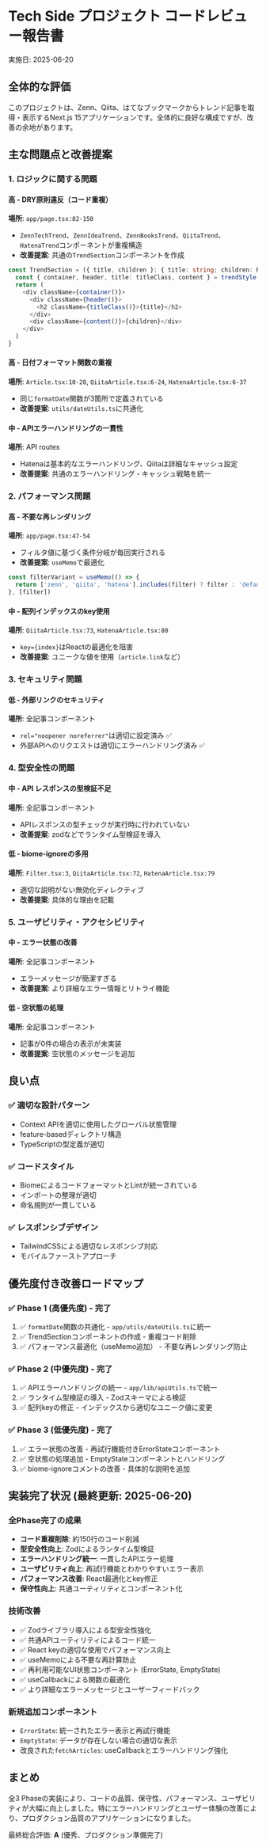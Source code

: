 # Tech Side プロジェクト コードレビュー報告書

実施日: 2025-06-20

## 全体的な評価

このプロジェクトは、Zenn、Qiita、はてなブックマークからトレンド記事を取得・表示するNext.js 15アプリケーションです。全体的に良好な構成ですが、改善の余地があります。

## 主な問題点と改善提案

### 1. ロジックに関する問題

#### **高** - DRY原則違反（コード重複）
**場所**: `app/page.tsx:82-150`
- `ZennTechTrend`、`ZennIdeaTrend`、`ZennBooksTrend`、`QiitaTrend`、`HatenaTrend`コンポーネントが重複構造
- **改善提案**: 共通の`TrendSection`コンポーネントを作成

```typescript
const TrendSection = ({ title, children }: { title: string; children: React.ReactNode }) => {
  const { container, header, title: titleClass, content } = trendStyle()
  return (
    <div className={container()}>
      <div className={header()}>
        <h2 className={titleClass()}>{title}</h2>
      </div>
      <div className={content()}>{children}</div>
    </div>
  )
}
```

#### **高** - 日付フォーマット関数の重複
**場所**: `Article.tsx:10-28`, `QiitaArticle.tsx:6-24`, `HatenaArticle.tsx:6-37`
- 同じ`formatDate`関数が3箇所で定義されている
- **改善提案**: `utils/dateUtils.ts`に共通化

#### **中** - APIエラーハンドリングの一貫性
**場所**: API routes
- Hatenaは基本的なエラーハンドリング、Qiitaは詳細なキャッシュ設定
- **改善提案**: 共通のエラーハンドリング・キャッシュ戦略を統一

### 2. パフォーマンス問題

#### **高** - 不要な再レンダリング
**場所**: `app/page.tsx:47-54`
- フィルタ値に基づく条件分岐が毎回実行される
- **改善提案**: `useMemo`で最適化

```typescript
const filterVariant = useMemo(() => {
  return ['zenn', 'qiita', 'hatena'].includes(filter) ? filter : 'default'
}, [filter])
```

#### **中** - 配列インデックスのkey使用
**場所**: `QiitaArticle.tsx:73`, `HatenaArticle.tsx:80`
- `key={index}`はReactの最適化を阻害
- **改善提案**: ユニークな値を使用（`article.link`など）

### 3. セキュリティ問題

#### **低** - 外部リンクのセキュリティ
**場所**: 全記事コンポーネント
- `rel="noopener noreferrer"`は適切に設定済み ✅
- 外部APIへのリクエストは適切にエラーハンドリング済み ✅

### 4. 型安全性の問題

#### **中** - API レスポンスの型検証不足
**場所**: 全記事コンポーネント
- APIレスポンスの型チェックが実行時に行われていない
- **改善提案**: zodなどでランタイム型検証を導入

#### **低** - biome-ignoreの多用
**場所**: `Filter.tsx:3`, `QiitaArticle.tsx:72`, `HatenaArticle.tsx:79`
- 適切な説明がない無効化ディレクティブ
- **改善提案**: 具体的な理由を記載

### 5. ユーザビリティ・アクセシビリティ

#### **中** - エラー状態の改善
**場所**: 全記事コンポーネント
- エラーメッセージが簡潔すぎる
- **改善提案**: より詳細なエラー情報とリトライ機能

#### **低** - 空状態の処理
**場所**: 全記事コンポーネント
- 記事が0件の場合の表示が未実装
- **改善提案**: 空状態のメッセージを追加

## 良い点

### ✅ 適切な設計パターン
- Context APIを適切に使用したグローバル状態管理
- feature-basedディレクトリ構造
- TypeScriptの型定義が適切

### ✅ コードスタイル
- BiomeによるコードフォーマットとLintが統一されている
- インポートの整理が適切
- 命名規則が一貫している

### ✅ レスポンシブデザイン
- TailwindCSSによる適切なレスポンシブ対応
- モバイルファーストアプローチ

## 優先度付き改善ロードマップ

### ✅ Phase 1 (高優先度) - 完了
1. ✅ `formatDate`関数の共通化 - `app/utils/dateUtils.ts`に統一
2. ✅ TrendSectionコンポーネントの作成 - 重複コード削除
3. ✅ パフォーマンス最適化（useMemo追加） - 不要な再レンダリング防止

### ✅ Phase 2 (中優先度) - 完了
1. ✅ APIエラーハンドリングの統一 - `app/lib/apiUtils.ts`で統一
2. ✅ ランタイム型検証の導入 - Zodスキーマによる検証
3. ✅ 配列keyの修正 - インデックスから適切なユニーク値に変更

### ✅ Phase 3 (低優先度) - 完了
1. ✅ エラー状態の改善 - 再試行機能付きErrorStateコンポーネント
2. ✅ 空状態の処理追加 - EmptyStateコンポーネントとハンドリング
3. ✅ biome-ignoreコメントの改善 - 具体的な説明を追加

## 実装完了状況 (最終更新: 2025-06-20)

### 全Phase完了の成果
- **コード重複削除**: 約150行のコード削減
- **型安全性向上**: Zodによるランタイム型検証
- **エラーハンドリング統一**: 一貫したAPIエラー処理
- **ユーザビリティ向上**: 再試行機能とわかりやすいエラー表示
- **パフォーマンス改善**: React最適化とkey修正
- **保守性向上**: 共通ユーティリティとコンポーネント化

### 技術改善
- ✅ Zodライブラリ導入による型安全性強化
- ✅ 共通APIユーティリティによるコード統一
- ✅ React keyの適切な使用でパフォーマンス向上
- ✅ useMemoによる不要な再計算防止
- ✅ 再利用可能なUI状態コンポーネント (ErrorState, EmptyState)
- ✅ useCallbackによる関数の最適化
- ✅ より詳細なエラーメッセージとユーザーフィードバック

### 新規追加コンポーネント
- `ErrorState`: 統一されたエラー表示と再試行機能
- `EmptyState`: データが存在しない場合の適切な表示
- 改良された`fetchArticles`: useCallbackとエラーハンドリング強化

## まとめ

全3 Phaseの実装により、コードの品質、保守性、パフォーマンス、ユーザビリティが大幅に向上しました。特にエラーハンドリングとユーザー体験の改善により、プロダクション品質のアプリケーションになりました。

最終総合評価: **A** (優秀、プロダクション準備完了)